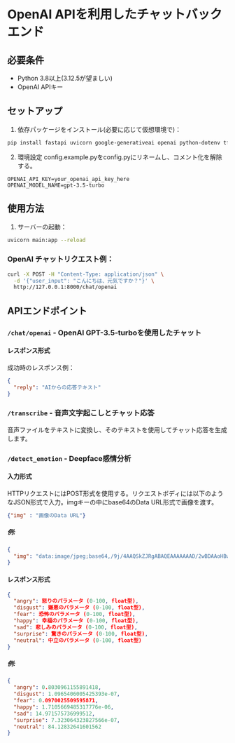 # OpenAI APIを利用したチャットバックエンド

## 必要条件
- Python 3.8以上(3.12.5が望ましい)
- OpenAI APIキー

## セットアップ

1. 依存パッケージをインストール(必要に応じて仮想環境で)：
```bash
pip install fastapi uvicorn google-generativeai openai python-dotenv tf_keras deepface opencv-python numpy python-multipart requests
```

2.  環境設定
config.example.pyをconfig.pyにリネームし、コメント化を解除する。
```plaintext
OPENAI_API_KEY=your_openai_api_key_here
OPENAI_MODEL_NAME=gpt-3.5-turbo
```

## 使用方法

1. サーバーの起動：
```bash
uvicorn main:app --reload
```
### OpenAI チャットリクエスト例：
```bash
curl -X POST -H "Content-Type: application/json" \
  -d '{"user_input": "こんにちは、元気ですか？"}' \
  http://127.0.0.1:8000/chat/openai
```

## APIエンドポイント
### `/chat/openai` - OpenAI GPT-3.5-turboを使用したチャット

#### レスポンス形式

成功時のレスポンス例：
```json
{
  "reply": "AIからの応答テキスト"
}
```
### `/transcribe` - 音声文字起こしとチャット応答

音声ファイルをテキストに変換し、そのテキストを使用してチャット応答を生成します。

### `/detect_emotion` - Deepface感情分析


#### 入力形式
HTTPリクエストにはPOST形式を使用する。リクエストボディには以下のようなJSON形式で入力。imgキーの中にbase64のData URL形式で画像を渡す。
```json
{"img" : "画像のData URL"}
```
##### 例:
```json
{
  "img": "data:image/jpeg;base64,/9j/4AAQSkZJRgABAQEAAAAAAAD/2wBDAAoHBwkHBgoJCAkLCwoMDxkQDw4ODx4WFxIZJCAmJSMgI...(以下略)"
}
```
#### レスポンス形式

```json
{
  "angry": 怒りのパラメータ (0-100, float型),
  "disgust": 嫌悪のパラメータ (0-100, float型),
  "fear": 恐怖のパラメータ (0-100, float型),
  "happy": 幸福のパラメータ (0-100, float型),
  "sad": 悲しみのパラメータ (0-100, float型),
  "surprise": 驚きのパラメータ (0-100, float型),
  "neutral": 中立のパラメータ (0-100, float型)
}
```

##### 例: 

```json
{
  "angry": 0.8030961155891418,
  "disgust": 1.0965406005425393e-07,
  "fear": 0.0970025509595871,
  "happy": 1.7105669485317776e-06,
  "sad": 14.971575736999512,
  "surprise": 7.323064323827566e-07,
  "neutral": 84.12832641601562
}
```
